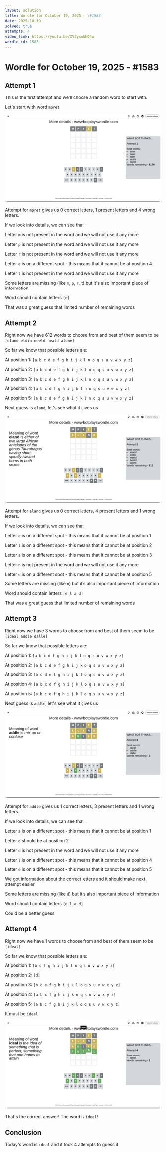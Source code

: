 ```yaml
---
layout: solution
title: Wordle for October 19, 2025 - \#1583
date: 2025-10-19
solved: true
attempts: 4
video_link: https://youtu.be/XY2yswAhO4w
wordle_id: 1583
---
```


# Wordle for October 19, 2025 - \#1583

## Attempt 1

This is the first attempt and we'll choose a random word to start with.

Let's start with word `mpret`

![Attempt 1](2025-10-19/attempt-1.png)

Attempt for `mpret` gives us 0 correct letters, 1 present letters and 4 wrong letters.

If we look into details, we can see that:

Letter `m` is not present in the word and we will not use it any more

Letter `p` is not present in the word and we will not use it any more

Letter `r` is not present in the word and we will not use it any more

Letter `e` is on a different spot - this means that it cannot be at position 4

Letter `t` is not present in the word and we will not use it any more

Some letters are missing (like `m`, `p`, `r`, `t`) but it's also important piece of information

Word should contain letters `[e]`

That was a great guess that limited number of remaining words



## Attempt 2

Right now we have 612 words to choose from and best of them seem to be `[eland eldin neeld heald alone]`

So far we know that possible letters are:

At position 1: `[a b c d e f g h i j k l n o q s u v w x y z]`

At position 2: `[a b c d e f g h i j k l n o q s u v w x y z]`

At position 3: `[a b c d e f g h i j k l n o q s u v w x y z]`

At position 4: `[a b c d f g h i j k l n o q s u v w x y z]`

At position 5: `[a b c d e f g h i j k l n o q s u v w x y z]`

Next guess is `eland`, let's see what it gives us

![Attempt 2](2025-10-19/attempt-2.png)

Attempt for `eland` gives us 0 correct letters, 4 present letters and 1 wrong letters.

If we look into details, we can see that:

Letter `e` is on a different spot - this means that it cannot be at position 1

Letter `l` is on a different spot - this means that it cannot be at position 2

Letter `a` is on a different spot - this means that it cannot be at position 3

Letter `n` is not present in the word and we will not use it any more

Letter `d` is on a different spot - this means that it cannot be at position 5

Some letters are missing (like `n`) but it's also important piece of information

Word should contain letters `[e l a d]`

That was a great guess that limited number of remaining words



## Attempt 3

Right now we have 3 words to choose from and best of them seem to be `[ideal addle dalle]`

So far we know that possible letters are:

At position 1: `[a b c d f g h i j k l o q s u v w x y z]`

At position 2: `[a b c d e f g h i j k o q s u v w x y z]`

At position 3: `[b c d e f g h i j k l o q s u v w x y z]`

At position 4: `[a b c d f g h i j k l o q s u v w x y z]`

At position 5: `[a b c e f g h i j k l o q s u v w x y z]`

Next guess is `addle`, let's see what it gives us

![Attempt 3](2025-10-19/attempt-3.png)

Attempt for `addle` gives us 1 correct letters, 3 present letters and 1 wrong letters.

If we look into details, we can see that:

Letter `a` is on a different spot - this means that it cannot be at position 1

Letter `d` should be at position 2

Letter `d` is not present in the word and we will not use it any more

Letter `l` is on a different spot - this means that it cannot be at position 4

Letter `e` is on a different spot - this means that it cannot be at position 5

We got information about the correct letters and it should make next attempt easier

Some letters are missing (like `d`) but it's also important piece of information

Word should contain letters `[e l a d]`

Could be a better guess



## Attempt 4

Right now we have 1 words to choose from and best of them seem to be `[ideal]`

So far we know that possible letters are:

At position 1: `[b c f g h i j k l o q s u v w x y z]`

At position 2: `[d]`

At position 3: `[b c e f g h i j k l o q s u v w x y z]`

At position 4: `[a b c f g h i j k o q s u v w x y z]`

At position 5: `[a b c f g h i j k l o q s u v w x y z]`

It must be `ideal`

![Attempt 4](2025-10-19/attempt-4.png)

That's the correct answer! The word is `ideal`!

## Conclusion

Today's word is `ideal` and it took 4 attempts to guess it

